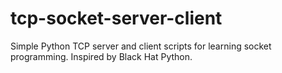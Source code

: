# tcp-socket-server-client
Simple Python TCP server and client scripts for learning socket programming. Inspired by Black Hat Python.
